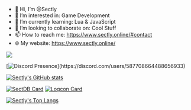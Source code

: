 - 👋 Hi, I’m @Sectly
- 👀 I’m interested in: Game Development
- 🌱 I’m currently learning: Lua & JavaScript
- 💞️ I’m looking to collaborate on: Cool Stuff
- 📫 How to reach me: https://www.sectly.online/#contact
- 🌐 My website: https://www.sectly.online/

![](https://komarev.com/ghpvc/?username=Sectly&style=for-the-badge)

[![Discord Presence](https://lanyard-profile-readme.vercel.app/api/587708664488656933?theme=dark&bg=121d2e&animated=true&hideDiscrim=false&borderRadius=20px&idleMessage=Just%20Programming...)](https://discord.com/users/587708664488656933)

[![Sectly's GitHub stats](https://github-readme-stats.vercel.app/api?username=Sectly&theme=codeSTACKr)](https://github.com/anuraghazra/github-readme-stats)

[![SectDB Card](https://github-readme-stats.vercel.app/api/pin/?username=Sectly&repo=SectDB&theme=codeSTACKr)](https://github.com/Sectly/SectDB)
[![Logcon Card](https://github-readme-stats.vercel.app/api/pin/?username=Sectly&repo=logcon&theme=codeSTACKr)](https://github.com/Sectly/logcon)

[![Sectly's Top Langs](https://github-readme-stats.vercel.app/api/top-langs/?username=Sectly&langs_count=8&theme=codeSTACKr)](https://github.com/anuraghazra/github-readme-stats)
<!---
Sectly/Sectly is a ✨ special ✨ repository because its `README.md` (this file) appears on your GitHub profile.
You can click the Preview link to take a look at your changes.
--->
